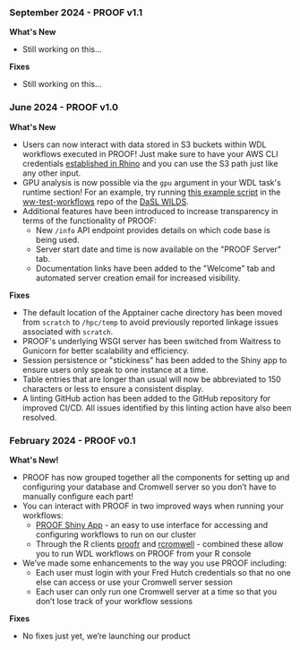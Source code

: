 ### September 2024 - PROOF v1.1
**What's New**
- Still working on this...

**Fixes**
- Still working on this...

### June 2024 - PROOF v1.0
**What's New**
- Users can now interact with data stored in S3 buckets within WDL workflows executed in PROOF! Just make sure to have your AWS CLI credentials [established in Rhino](https://sciwiki.fredhutch.org/scicomputing/access_credentials/#configure-aws-cli) and you can use the S3 path just like any other input.
- GPU analysis is now possible via the `gpu` argument in your WDL task's runtime section! For an example, try running [this example script](https://github.com/getwilds/ww-test-workflows/blob/main/gpuMatrixMult/gpuMatrixMult.wdl) in the [ww-test-workflows](https://github.com/getwilds/ww-test-workflows) repo of the [DaSL WILDS](https://github.com/getwilds).
- Additional features have been introduced to increase transparency in terms of the functionality of PROOF:
    - New `/info` API endpoint provides details on which code base is being used.
    - Server start date and time is now available on the "PROOF Server" tab.
    - Documentation links have been added to the "Welcome" tab and automated server creation email for increased visibility.

**Fixes**
- The default location of the Apptainer cache directory has been moved from `scratch` to `/hpc/temp` to avoid previously reported linkage issues associated with `scratch`.
- PROOF's underlying WSGI server has been switched from Waitress to Gunicorn for better scalability and efficiency.
- Session persistence or "stickiness" has been added to the Shiny app to ensure users only speak to one instance at a time.
- Table entries that are longer than usual will now be abbreviated to 150 characters or less to ensure a consistent display.
- A linting GitHub action has been added to the GitHub repository for improved CI/CD. All issues identified by this linting action have also been resolved.

### February 2024 - PROOF v0.1
**What's New!**
- PROOF has now grouped together all the components for setting up and configuring your database and Cromwell server so you don’t have to manually configure each part!
- You can interact with PROOF in two improved ways when running your workflows:
    - [PROOF Shiny App](https://cromwellapp.fredhutch.org/) - an easy to use interface for accessing and configuring workflows to run on our cluster
    - Through the R clients [proofr](https://getwilds.org/proofr/) and [rcromwell](https://getwilds.org/rcromwell/) - combined these allow you to run WDL workflows on PROOF from your R console 
- We’ve made some enhancements to the way you use PROOF including:
    - Each user must login with your Fred Hutch credentials so that no one else can access or use your Cromwell server session
    - Each user can only run one Cromwell server at a time so that you don’t lose track of your workflow sessions

**Fixes**
- No fixes just yet, we’re launching our product
